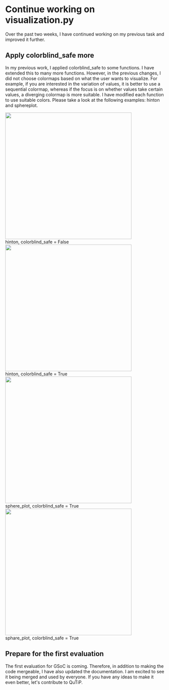 # Continue working on visualization.py
Over the past two weeks, I have continued working on my previous task and improved it further.

## Apply colorblind_safe more
In my previous work, I applied colorblind_safe to some functions. I have extended this to many more functions. However, in the previous changes, I did not choose colormaps based on what the user wants to visualize. For example, if you are interested in the variation of values, it is better to use a sequential colormap, whereas if the focus is on whether values take certain values, a diverging colormap is more suitable. I have modified each function to use suitable colors. Please take a look at the following examples: hinton and sphereplot.

<img src="https://github.com/qutip/qutip/assets/72233550/c92c7f5a-939f-4a61-a6ef-0098094ac836" width="400px">\
hinton, colorblind_safe = False\
<img src="https://github.com/qutip/qutip/assets/72233550/e9e6bb0e-487d-4ccf-9c0e-f74f35c5283b" width="400px">\
hinton, colorblind_safe = True\
<img src="https://github.com/qutip/qutip/assets/72233550/76cad290-1211-454a-865e-cd6561de61bd" width="400px">\
sphere_plot, colorblind_safe = True\
<img src="https://github.com/qutip/qutip/assets/72233550/ab147971-d5f3-4cc4-b875-afede25644b2" width="400px">\
sphare_plot, colorblind_safe = True

## Prepare for the first evaluation
The first evaluation for GSoC is coming. Therefore, in addition to making the code mergeable, I have also updated the documentation. I am excited to see it being merged and used by everyone. If you have any ideas to make it even better, let's contribute to QuTiP.